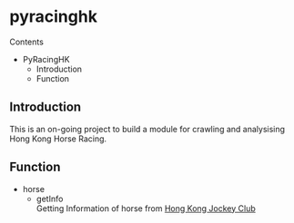 # pyracinghk
Contents </br>
  - PyRacingHK
    - Introduction
    - Function
    
## Introduction
This is an on-going project to build a module for crawling and analysising Hong Kong Horse Racing.

## Function
  - horse
    - getInfo </br>
      Getting Information of horse from [Hong Kong Jockey Club](http://www.hkjc.com/english/racing/horse.asp?HorseNo=A001&Option=1#htop)
